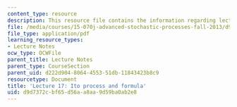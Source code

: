 ```yaml
---
content_type: resource
description: This resource file contains the information regarding lecture 17.
file: /media/courses/15-070j-advanced-stochastic-processes-fall-2013/d9d7372cbf65d56aa8aa9d59ba0ab2e8_MIT15_070JF13_Lec17.pdf
file_type: application/pdf
learning_resource_types:
- Lecture Notes
ocw_type: OCWFile
parent_title: Lecture Notes
parent_type: CourseSection
parent_uid: d222d904-8064-4553-51db-11843423b8c9
resourcetype: Document
title: 'Lecture 17: Ito process and formula'
uid: d9d7372c-bf65-d56a-a8aa-9d59ba0ab2e8
---
```

